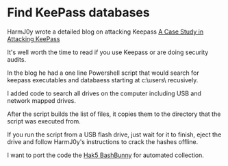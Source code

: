 # Find KeePass databases
HarmJ0y wrote a detailed blog on attacking Keepass [A Case Study in Attacking KeePass](http://www.harmj0y.net/blog/redteaming/a-case-study-in-attacking-keepass/)

It's well worth the time to read if you use Keepass or are doing security audits.

In the blog he had a one line Powershell script that would search for keepass executables and databaess starting at c:\users\ recusively.   

I added code to search all drives on the computer including USB and network mapped drives.

After the script builds the list of files, it copies them to the directory that the script was executed from.

If you run the script from a USB flash drive, just wait for it to finish, eject the drive and follow HarmJ0y's instructions to crack the hashes offline.

I want to port the code the [Hak5 BashBunny](https://hakshop.com/products/bash-bunny) for automated collection.
